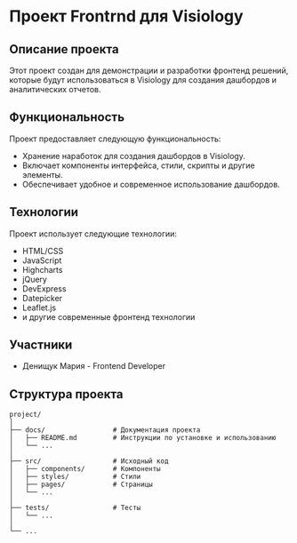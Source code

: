# Проект Frontrnd для Visiology

## Описание проекта

Этот проект создан для демонстрации и разработки фронтенд решений, которые будут использоваться в Visiology для создания дашбордов и аналитических отчетов.

## Функциональность

Проект предоставляет следующую функциональность:

- Хранение наработок для создания дашбордов в Visiology.
- Включает компоненты интерфейса, стили, скрипты и другие элементы.
- Обеспечивает удобное и современное использование дашбордов.

## Технологии

Проект использует следующие технологии:

- HTML/CSS
- JavaScript
- Highcharts
- jQuery
- DevExpress
- Datepicker
- Leaflet.js
- и другие современные фронтенд технологии

## Участники

- Денищук Мария - Frontend Developer

## Структура проекта

```plaintext
project/
│
├── docs/                 # Документация проекта
│   ├── README.md         # Инструкции по установке и использованию
│   └── ...
│
├── src/                  # Исходный код
│   ├── components/       # Компоненты
│   ├── styles/           # Стили
│   ├── pages/            # Страницы
│   └── ...
│
├── tests/                # Тесты
│   └── ...
│
└── ...
